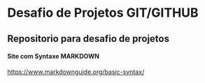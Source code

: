# Desafio de Projetos GIT/GITHUB 

## Repositorio para desafio de projetos

#### Site com Syntaxe MARKDOWN
https://www.markdownguide.org/basic-syntax/
